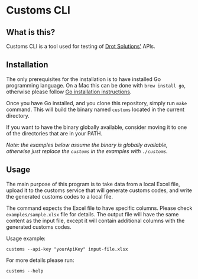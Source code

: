 # Customs CLI

## What is this?

Customs CLI is a tool used for testing of [Drot Solutions'](https://drotsolutions.com/api/v1/docs/index.html) APIs.

## Installation

The only prerequisites for the installation is to have installed Go programming language.
On a Mac this can be done with `brew install go`, otherwise please follow [Go installation instructions](https://go.dev/doc/install).

Once you have Go installed, and you clone this repository, simply run `make` command.
This will build the binary named `customs` located in the current directory.

If you want to have the binary globally available, consider moving it to one of the directories that are in your PATH.

*Note: the examples below assume the binary is globally available, otherwise just replace the `customs` in the examples with `./customs`.*

## Usage

The main purpose of this program is to take data from a local Excel file, upload it to the customs service that will generate customs codes,
and write the generated customs codes to a local file.

The command expects the Excel file to have specific columns. Please check `examples/sample.xlsx` file for details.
The output file will have the same content as the input file, except it will contain additional columns with the generated customs codes.

Usage example:
```
customs --api-key "yourApiKey" input-file.xlsx
```

For more details please run:
```
customs --help
```
